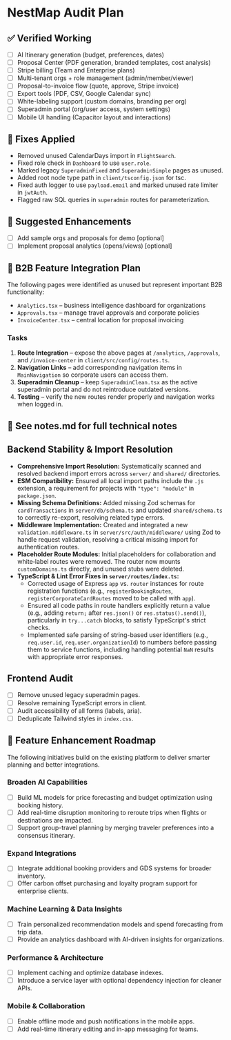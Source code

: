 # NestMap Audit Plan

## ✅ Verified Working
- [ ] AI Itinerary generation (budget, preferences, dates)
- [ ] Proposal Center (PDF generation, branded templates, cost analysis)
- [ ] Stripe billing (Team and Enterprise plans)
- [ ] Multi-tenant orgs + role management (admin/member/viewer)
- [ ] Proposal-to-invoice flow (quote, approve, Stripe invoice)
- [ ] Export tools (PDF, CSV, Google Calendar sync)
- [ ] White-labeling support (custom domains, branding per org)
- [ ] Superadmin portal (org/user access, system settings)
- [ ] Mobile UI handling (Capacitor layout and interactions)

## 🔧 Fixes Applied
<!-- Add fixes as they're implemented -->
- Removed unused CalendarDays import in `FlightSearch`.
- Fixed role check in `Dashboard` to use `user.role`.
- Marked legacy `SuperadminFixed` and `SuperadminSimple` pages as unused.
- Added root node type path in `client/tsconfig.json` for tsc.
- Fixed auth logger to use `payload.email` and marked unused rate limiter in `jwtAuth`.
- Flagged raw SQL queries in `superadmin` routes for parameterization.

## 🔮 Suggested Enhancements
- [ ] Add sample orgs and proposals for demo [optional]
- [ ] Implement proposal analytics (opens/views) [optional]

## 🚀 B2B Feature Integration Plan

The following pages were identified as unused but represent important B2B functionality:

- `Analytics.tsx` – business intelligence dashboard for organizations
- `Approvals.tsx` – manage travel approvals and corporate policies
- `InvoiceCenter.tsx` – central location for proposal invoicing

### Tasks
1. **Route Integration** – expose the above pages at `/analytics`, `/approvals`, and `/invoice-center` in `client/src/config/routes.ts`.
2. **Navigation Links** – add corresponding navigation items in `MainNavigation` so corporate users can access them.
3. **Superadmin Cleanup** – keep `SuperadminClean.tsx` as the active superadmin portal and do not reintroduce outdated versions.
4. **Testing** – verify the new routes render properly and navigation works when logged in.

## 🧠 See notes.md for full technical notes

## Backend Stability & Import Resolution
- **Comprehensive Import Resolution:** Systematically scanned and resolved backend import errors across `server/` and `shared/` directories.
- **ESM Compatibility:** Ensured all local import paths include the `.js` extension, a requirement for projects with `"type": "module"` in `package.json`.
- **Missing Schema Definitions:** Added missing Zod schemas for `cardTransactions` in `server/db/schema.ts` and updated `shared/schema.ts` to correctly re-export, resolving related type errors.
- **Middleware Implementation:** Created and integrated a new `validation.middleware.ts` in `server/src/auth/middleware/` using Zod to handle request validation, resolving a critical missing import for authentication routes.
- **Placeholder Route Modules:** Initial placeholders for collaboration and white‑label routes were removed. The router now mounts `customDomains.ts` directly, and unused stubs were deleted.
- **TypeScript & Lint Error Fixes in `server/routes/index.ts`:**
  - Corrected usage of Express `app` vs. `router` instances for route registration functions (e.g., `registerBookingRoutes`, `registerCorporateCardRoutes` moved to be called with `app`).
  - Ensured all code paths in route handlers explicitly return a value (e.g., adding `return;` after `res.json()` or `res.status().send()`), particularly in `try...catch` blocks, to satisfy TypeScript's strict checks.
  - Implemented safe parsing of string-based user identifiers (e.g., `req.user.id`, `req.user.organizationId`) to numbers before passing them to service functions, including handling potential `NaN` results with appropriate error responses.

## Frontend Audit

- [ ] Remove unused legacy superadmin pages.
- [ ] Resolve remaining TypeScript errors in client.
- [ ] Audit accessibility of all forms (labels, aria).
- [ ] Deduplicate Tailwind styles in `index.css`.

## 🚀 Feature Enhancement Roadmap

The following initiatives build on the existing platform to deliver smarter planning and better integrations.

### Broaden AI Capabilities
- [ ] Build ML models for price forecasting and budget optimization using booking history.
- [ ] Add real-time disruption monitoring to reroute trips when flights or destinations are impacted.
- [ ] Support group-travel planning by merging traveler preferences into a consensus itinerary.

### Expand Integrations
- [ ] Integrate additional booking providers and GDS systems for broader inventory.
- [ ] Offer carbon offset purchasing and loyalty program support for enterprise clients.

### Machine Learning & Data Insights
- [ ] Train personalized recommendation models and spend forecasting from trip data.
- [ ] Provide an analytics dashboard with AI-driven insights for organizations.

### Performance & Architecture
- [ ] Implement caching and optimize database indexes.
- [ ] Introduce a service layer with optional dependency injection for cleaner APIs.

### Mobile & Collaboration
- [ ] Enable offline mode and push notifications in the mobile apps.
- [ ] Add real-time itinerary editing and in-app messaging for teams.
